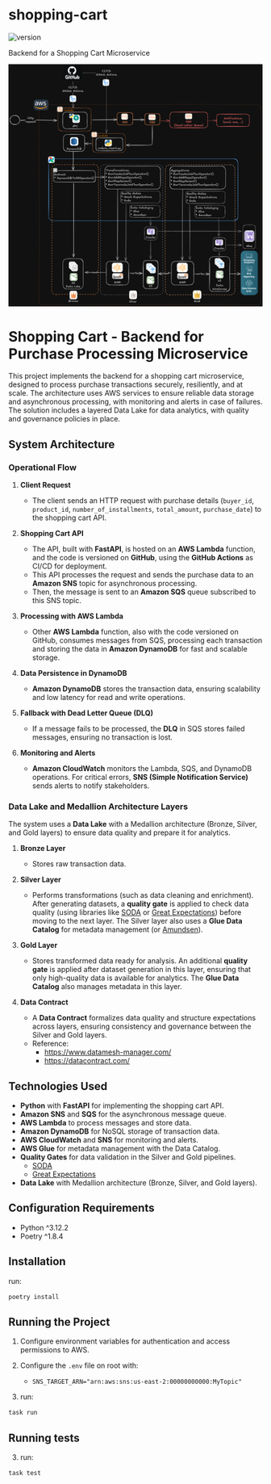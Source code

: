 # shopping-cart

![version](https://img.shields.io/static/v1.svg?label=version&message=0.1.0&color=blue&logo=github)

Backend for a Shopping Cart Microservice

![Architecture](https://github.com/willrockoliv/shopping-cart/blob/main/docs/architecture.png)

# Shopping Cart - Backend for Purchase Processing Microservice

This project implements the backend for a shopping cart microservice, designed to process purchase transactions securely, resiliently, and at scale. The architecture uses AWS services to ensure reliable data storage and asynchronous processing, with monitoring and alerts in case of failures. The solution includes a layered Data Lake for data analytics, with quality and governance policies in place.

## System Architecture

### Operational Flow

1. **Client Request**
   - The client sends an HTTP request with purchase details (`buyer_id`, `product_id`, `number_of_installments`, `total_amount`, `purchase_date`) to the shopping cart API.

2. **Shopping Cart API**
   - The API, built with **FastAPI**, is hosted on an **AWS Lambda** function, and the code is versioned on **GitHub**, using the **GitHub Actions** as CI/CD for deployment.
   - This API processes the request and sends the purchase data to an **Amazon SNS** topic for asynchronous processing.
   - Then, the message is sent to an **Amazon SQS** queue subscribed to this SNS topic.

3. **Processing with AWS Lambda**
   - Other **AWS Lambda** function, also with the code versioned on GitHub, consumes messages from SQS, processing each transaction and storing the data in **Amazon DynamoDB** for fast and scalable storage.

4. **Data Persistence in DynamoDB**
   - **Amazon DynamoDB** stores the transaction data, ensuring scalability and low latency for read and write operations.

5. **Fallback with Dead Letter Queue (DLQ)**
   - If a message fails to be processed, the **DLQ** in SQS stores failed messages, ensuring no transaction is lost.

6. **Monitoring and Alerts**
   - **Amazon CloudWatch** monitors the Lambda, SQS, and DynamoDB operations. For critical errors, **SNS (Simple Notification Service)** sends alerts to notify stakeholders.

### Data Lake and Medallion Architecture Layers

The system uses a **Data Lake** with a Medallion architecture (Bronze, Silver, and Gold layers) to ensure data quality and prepare it for analytics.

1. **Bronze Layer**
   - Stores raw transaction data.

2. **Silver Layer**
   - Performs transformations (such as data cleaning and enrichment). After generating datasets, a **quality gate** is applied to check data quality (using libraries like [SODA](https://www.soda.io/) or [Great Expectations](https://greatexpectations.io/)) before moving to the next layer. The Silver layer also uses a **Glue Data Catalog** for metadata management (or [Amundsen](https://www.amundsen.io/)).

3. **Gold Layer**
   - Stores transformed data ready for analysis. An additional **quality gate** is applied after dataset generation in this layer, ensuring that only high-quality data is available for analytics. The **Glue Data Catalog** also manages metadata in this layer.

4. **Data Contract**
    - A **Data Contract** formalizes data quality and structure expectations across layers, ensuring consistency and governance between the Silver and Gold layers.
    - Reference:
        - https://www.datamesh-manager.com/
        - https://datacontract.com/

## Technologies Used

- **Python** with **FastAPI** for implementing the shopping cart API.
- **Amazon SNS** and **SQS** for the asynchronous message queue.
- **AWS Lambda** to process messages and store data.
- **Amazon DynamoDB** for NoSQL storage of transaction data.
- **AWS CloudWatch** and **SNS** for monitoring and alerts.
- **AWS Glue** for metadata management with the Data Catalog.
- **Quality Gates** for data validation in the Silver and Gold pipelines.
    - [SODA](https://www.soda.io/)
    - [Great Expectations](https://greatexpectations.io/)
- **Data Lake** with Medallion architecture (Bronze, Silver, and Gold layers).

## Configuration Requirements

- Python ^3.12.2
- Poetry ^1.8.4

## Installation

run:
```bash
poetry install
```

## Running the Project

1. Configure environment variables for authentication and access permissions to AWS.
2. Configure the `.env` file on root with:
    - `SNS_TARGET_ARN="arn:aws:sns:us-east-2:00000000000:MyTopic"`

3. run:
```bash
task run
```

## Running tests

3. run:
```bash
task test
```
